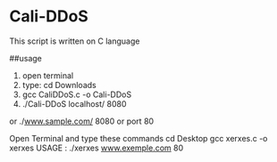 # Cali-DDoS
This script is written on C language

##usage

1. open terminal
2. type: cd Downloads
3. gcc CaliDDoS.c -o Cali-DDoS
4. ./Cali-DDoS localhost/ 8080

or ./www.sample.com/ 8080
 or port 80


Open Terminal and type these commands
cd Desktop
gcc xerxes.c -o xerxes
USAGE : ./xerxes www.exemple.com 80
